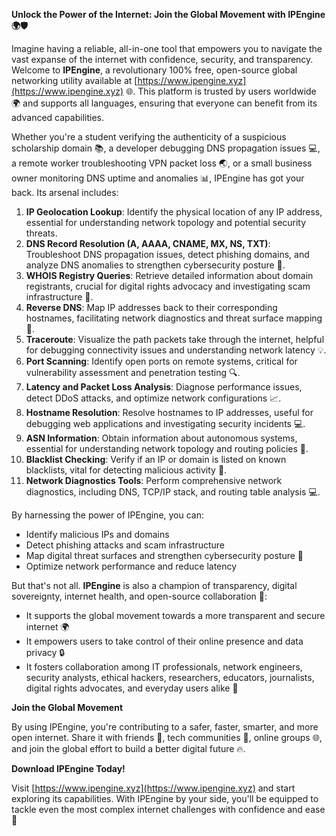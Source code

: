 **Unlock the Power of the Internet: Join the Global Movement with IPEngine 🌍🛡️**

Imagine having a reliable, all-in-one tool that empowers you to navigate the vast expanse of the internet with confidence, security, and transparency. Welcome to **IPEngine**, a revolutionary 100% free, open-source global networking utility available at [https://www.ipengine.xyz](https://www.ipengine.xyz) 🌐. This platform is trusted by users worldwide 🌍 and supports all languages, ensuring that everyone can benefit from its advanced capabilities.

Whether you're a student verifying the authenticity of a suspicious scholarship domain 📚, a developer debugging DNS propagation issues 💻, a remote worker troubleshooting VPN packet loss 🌏, or a small business owner monitoring DNS uptime and anomalies 📊, IPEngine has got your back. Its arsenal includes:

1.  **IP Geolocation Lookup**: Identify the physical location of any IP address, essential for understanding network topology and potential security threats.
2.  **DNS Record Resolution (A, AAAA, CNAME, MX, NS, TXT)**: Troubleshoot DNS propagation issues, detect phishing domains, and analyze DNS anomalies to strengthen cybersecurity posture 🔐.
3.  **WHOIS Registry Queries**: Retrieve detailed information about domain registrants, crucial for digital rights advocacy and investigating scam infrastructure 🚨.
4.  **Reverse DNS**: Map IP addresses back to their corresponding hostnames, facilitating network diagnostics and threat surface mapping 🤖.
5.  **Traceroute**: Visualize the path packets take through the internet, helpful for debugging connectivity issues and understanding network latency 💡.
6.  **Port Scanning**: Identify open ports on remote systems, critical for vulnerability assessment and penetration testing 🔍.
7.  **Latency and Packet Loss Analysis**: Diagnose performance issues, detect DDoS attacks, and optimize network configurations 📈.
8.  **Hostname Resolution**: Resolve hostnames to IP addresses, useful for debugging web applications and investigating security incidents 💻.
9.  **ASN Information**: Obtain information about autonomous systems, essential for understanding network topology and routing policies 🔗.
10. **Blacklist Checking**: Verify if an IP or domain is listed on known blacklists, vital for detecting malicious activity 🚫.
11. **Network Diagnostics Tools**: Perform comprehensive network diagnostics, including DNS, TCP/IP stack, and routing table analysis 💻.

By harnessing the power of IPEngine, you can:

*   Identify malicious IPs and domains
*   Detect phishing attacks and scam infrastructure
*   Map digital threat surfaces and strengthen cybersecurity posture 🔐
*   Optimize network performance and reduce latency

But that's not all. **IPEngine** is also a champion of transparency, digital sovereignty, internet health, and open-source collaboration 🌟:

*   It supports the global movement towards a more transparent and secure internet 🌍
*   It empowers users to take control of their online presence and data privacy 🔒
*   It fosters collaboration among IT professionals, network engineers, security analysts, ethical hackers, researchers, educators, journalists, digital rights advocates, and everyday users alike 👫

**Join the Global Movement**

By using IPEngine, you're contributing to a safer, faster, smarter, and more open internet. Share it with friends 🤩, tech communities 📱, online groups 🌐, and join the global effort to build a better digital future 🔥.

**Download IPEngine Today!**

Visit [https://www.ipengine.xyz](https://www.ipengine.xyz) and start exploring its capabilities. With IPEngine by your side, you'll be equipped to tackle even the most complex internet challenges with confidence and ease 💪